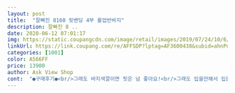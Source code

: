 ```yaml
---
layout: post 
title:  "잘빠진 8160 뒷밴딩 4부 롤업반바지" 
description: 잘빠진 8 ..
date: 2020-06-12 07:01:17 
img: https://static.coupangcdn.com/image/retail/images/2019/07/24/10/6/aa334197-a431-425d-b741-3be28d124277.jpg 
linkUrl: https://link.coupang.com/re/AFFSDP?lptag=AF3600438&subid=ahnPublicAsk&pageKey=245720544&itemId=778878341&vendorItemId=5130485403&traceid=V0-113-f4ee210ac7d5babd 
categories: [1001] 
color: A566FF 
price: 13900 
author: Ask View Shop 
cont:  "●구매후기●<br/>그래도 바지색깔이면 핏은 넘 좋아요!<br/>그래도 입을만해서 입을게요<br/>그리구 하비라 평소 L사이즈 입으면 허리가 클때가 있는데 이건 밴딩이라 그런지 적당한 것같아요! 과식하면 밴드가 좀 늘어나고.<br/>.<br/>ㅋㅋㅋ 엉덩이가 커서 앉으면 배땡기는데, 이건 밴딩이 늘어나줘서 좀 덜 땡겨용<br/>근데 이건 ㅠㅠ 스판기는 음... <br/>입었을때 허리쪽이 편하게<br/>길이가 너무 짧지 않고 딱입니다!!<br/>냅두고입어볼까 고민중이에요<br/>바지살때 허리는맞는데 .<br/>.<br/>골반이안맞는분은 고민하셔서 사이즈 선택하셔야할듯해요<br/>바지입고 벗을때 넘 불편해요ㅠ<br/>사이즈를 더 큰걸해서 편하게입고벗고하는대신<br/>여기에서 산 다른바지들은 스판기가넘좋아요<br/>완전핫팬츠로되요 ㅠ 좀넓직한바지이길기대했는데<br/>저렴한 가격치고 잘 산거같아요 추천합니다!!<br/>제가 하비 체형인데, 특히 허벅지 위쪽이 굵어요! 제 체형을 좀 커버해주는 친구랄까요?ㅎ 짧은 반바지는 커버가 잘 안되거든용<br/>쭉쭉늘어나는정돈 아닌듯해요 그래도뒤에  바지땜에  속옷이 보이는그런건없으니 좋네요<br/>키160 몸무게56 m사이즈 꽉껴요<br/>허리기준으로 s가맞아 사이즈선택했더니 골반쪽은 넓지않고 일자로떨어지는지.<br/>.<br/><br/>허리에 벨트를할까 .<br/>.<br/>걍 입다보면 좀늘어나겠지<br/>" 
---
```

